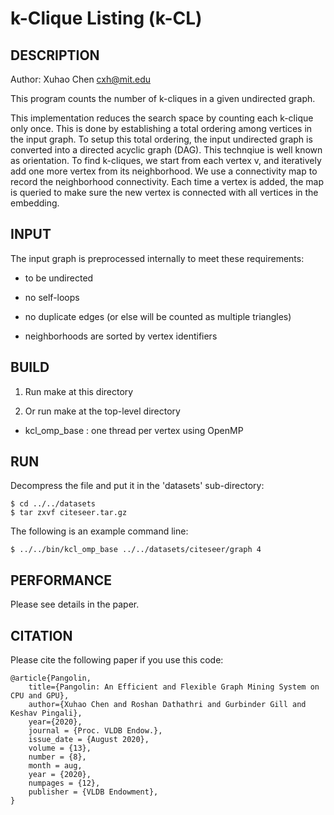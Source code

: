 k-Clique Listing (k-CL)
================================================================================

DESCRIPTION 
--------------------------------------------------------------------------------

Author: Xuhao Chen <cxh@mit.edu>

This program counts the number of k-cliques in a given undirected graph.

This implementation reduces the search space by counting each k-clique only once.
This is done by establishing a total ordering among vertices in the input graph.
To setup this total ordering, the input undirected graph is converted into
a directed acyclic graph (DAG). This technqiue is well known as orientation.
To find k-cliques, we start from each vertex v, and iteratively add one more 
vertex from its neighborhood. We use a connectivity map to record the neighborhood
connectivity. Each time a vertex is added, the map is queried to make sure
the new vertex is connected with all vertices in the embedding.

INPUT
--------------------------------------------------------------------------------

The input graph is preprocessed internally to meet these requirements:

  - to be undirected

  - no self-loops

  - no duplicate edges (or else will be counted as multiple triangles)

  - neighborhoods are sorted by vertex identifiers

BUILD
--------------------------------------------------------------------------------

1. Run make at this directory

2. Or run make at the top-level directory

  - kcl_omp_base : one thread per vertex using OpenMP

RUN
--------------------------------------------------------------------------------

Decompress the file and put it in the 'datasets' sub-directory:

    $ cd ../../datasets
    $ tar zxvf citeseer.tar.gz

The following is an example command line:

`$ ../../bin/kcl_omp_base ../../datasets/citeseer/graph 4`

PERFORMANCE
--------------------------------------------------------------------------------

Please see details in the paper.

CITATION
--------------------------------------------------------------------------------

Please cite the following paper if you use this code:

```
@article{Pangolin,
	title={Pangolin: An Efficient and Flexible Graph Mining System on CPU and GPU},
	author={Xuhao Chen and Roshan Dathathri and Gurbinder Gill and Keshav Pingali},
	year={2020},
	journal = {Proc. VLDB Endow.},
	issue_date = {August 2020},
	volume = {13},
	number = {8},
	month = aug,
	year = {2020},
	numpages = {12},
	publisher = {VLDB Endowment},
}
```


